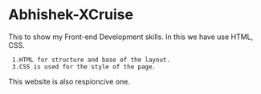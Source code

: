 # Abhishek-XCruise

This to show my Front-end Development skills.
In this we have use HTML, CSS.


     1.HTML for structure and base of the layout.
     3.CSS is used for the style of the page.

     
This website is also respioncive one.

